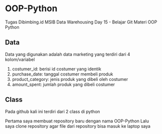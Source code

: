 # OOP-Python
Tugas Dibimbing.id MSIB Data Warehousing Day 15 - Belajar Git Materi OOP Python 

## Data
Data yang digunakan adalah data marketing yang terdiri dari 4 kolom/variabel
1. costumer_id: berisi id costumer yang identik
2. purchase_date: tanggal costumer membeli produk
3. product_category: jenis produk yang dibeli oleh costumer
4. amount_spent: jumlah produk yang dibeli costumer

## Class
Pada github kali ini terdiri dari 2 class di python

Pertama saya membuat repository baru dengan nama OOP-Python
Lalu saya clone repository agar file dari repository bisa masuk ke laptop saya
